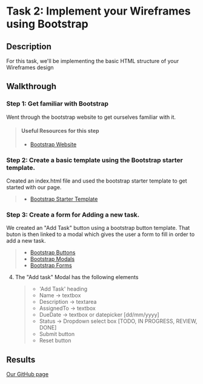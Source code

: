 # Task 2: Implement your Wireframes using Bootstrap

## Description

For this task, we'll be implementing the basic HTML structure of your Wireframes design

## Walkthrough

### Step 1: Get familiar with Bootstrap
Went through the bootstrap website to get ourselves familiar with it.
> #### Useful Resources for this step
> - [Bootstrap Website](https://getbootstrap.com)


### Step 2: Create a basic template using the Bootstrap starter template.

  Created an index.html file and used the bootstrap starter template to get started with our page.
> - [Bootstrap Starter Template](https://getbootstrap.com/docs/4.4/getting-started/introduction/#starter-template)


### Step 3: Create a form for Adding a new task.
   
   We created an "Add Task" button using a bootstrap button template. That buton is then linked to a modal which gives the user a form to fill in order to add a new task. 

> - [Bootstrap Buttons](https://getbootstrap.com/docs/4.4/components/buttons/)
> - [Bootstrap Modals](https://getbootstrap.com/docs/4.4/components/modal/)
> - [Bootstrap Forms](https://getbootstrap.com/docs/4.4/components/forms/#horizontal-form)


4. The "Add task" Modal has the following elements
    > - 'Add Task' heading
    > - Name -> textbox
    > - Description -> textarea
    > - AssignedTo -> textbox
    > - DueDate -> textbox or datepicker [dd/mm/yyyy]
    > - Status -> Dropdown select box [TODO, IN PROGRESS, REVIEW, DONE]
    > - Submit button 
    > - Reset button 

## Results
 [Our GitHub page](https://shahanazaidi.github.io/FinalProject/)